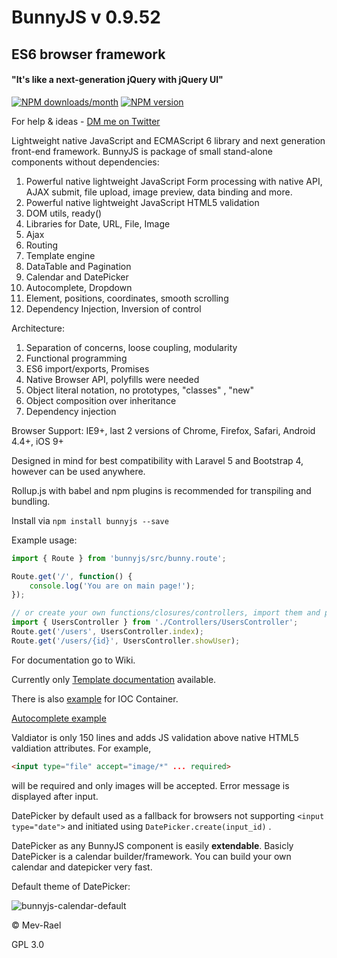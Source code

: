 # BunnyJS v 0.9.52

## ES6 browser framework

#### "It's like a next-generation jQuery with jQuery UI"

[![NPM downloads/month](http://img.shields.io/npm/dm/bunnyjs.svg?style=flat-square)](https://www.npmjs.org/package/bunnyjs) [![NPM version](http://img.shields.io/npm/v/bunnyjs.svg?style=flat-square)](https://www.npmjs.org/package/bunnyjs)

For help & ideas - [DM me on Twitter](https://twitter.com/Mevrael)


Lightweight native JavaScript and ECMAScript 6 library and next generation front-end framework. BunnyJS is package of small stand-alone components without dependencies:

1. Powerful native lightweight JavaScript Form processing with native API, AJAX submit, file upload, image preview, data binding and more.
2. Powerful native lightweight JavaScript HTML5 validation
3. DOM utils, ready()
4. Libraries for Date, URL, File, Image
5. Ajax
6. Routing
7. Template engine
8. DataTable and Pagination
9. Calendar and DatePicker
10. Autocomplete, Dropdown
11. Element, positions, coordinates, smooth scrolling
12. Dependency Injection, Inversion of control

Architecture:

1. Separation of concerns, loose coupling, modularity
2. Functional programming
3. ES6 import/exports, Promises
4. Native Browser API, polyfills were needed
5. Object literal notation, no prototypes, "classes" , "new"
6. Object composition over inheritance
7. Dependency injection

Browser Support: IE9+, last 2 versions of Chrome, Firefox, Safari, Android 4.4+, iOS 9+

Designed in mind for best compatibility with Laravel 5 and Bootstrap 4, however can be used anywhere.

Rollup.js with babel and npm plugins is recommended for transpiling and bundling.

Install via `npm install bunnyjs --save`

Example usage:

```javascript
import { Route } from 'bunnyjs/src/bunny.route';

Route.get('/', function() {
    console.log('You are on main page!');
});

// or create your own functions/closures/controllers, import them and pass to route
import { UsersController } from './Controllers/UsersController';
Route.get('/users', UsersController.index);
Route.get('/users/{id}', UsersController.showUser);
```

For documentation go to Wiki.

Currently only [Template documentation](https://github.com/Mevrael/bunny/wiki/Template) available.

There is also [example](https://github.com/Mevrael/bunny/blob/master/examples/container/index.js) for IOC Container.

[Autocomplete example](http://htmlpreview.github.io/?https://github.com/Mevrael/bunny/blob/master/examples/autocomplete/index.html)


Valdiator is only 150 lines and adds JS validation above native HTML5 valdiation attributes. For example,
```html
<input type="file" accept="image/*" ... required>
``` 
will be required and only images will be accepted. Error message is displayed after input.


DatePicker by default used as a fallback for browsers not supporting `<input type="date">` and initiated using `DatePicker.create(input_id)` .

DatePicker as any BunnyJS component is easily **extendable**. Basicly DatePicker is a calendar builder/framework. You can build your own calendar and datepicker very fast.

Default theme of DatePicker:

![bunnyjs-calendar-default](https://cloud.githubusercontent.com/assets/7879528/13051623/ef4e1a62-d402-11e5-8d9c-aae0fd5494c3.png)

&copy; Mev-Rael

GPL 3.0
